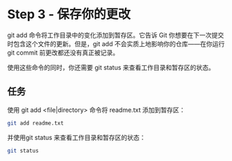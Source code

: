 # Step 3 - 保存你的更改
git add 命令将工作目录中的变化添加到暂存区。它告诉 Git 你想要在下一次提交时包含这个文件的更新。但是，git add 不会实质上地影响你的仓库——在你运行 git commit 前更改都还没有真正被记录。

使用这些命令的同时，你还需要 git status 来查看工作目录和暂存区的状态。

## 任务
使用 git add <file|directory> 命令将 readme.txt 添加到暂存区：
```bash
git add readme.txt
```
并使用git status 来查看工作目录和暂存区的状态：
```bash
git status
```
